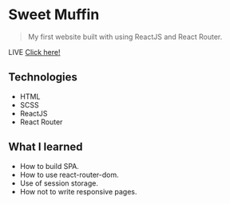 # Sweet Muffin
> My first website built with using ReactJS and React Router.
 
 LIVE [Click here!](https://burdalskibartosz.github.io/sweet_muffin/#/sweet_muffin/)

## Technologies
* HTML
* SCSS
* ReactJS
* React Router
## What I learned
* How to build SPA.
* How to use react-router-dom.
* Use of session storage.
* How not to write responsive pages.
